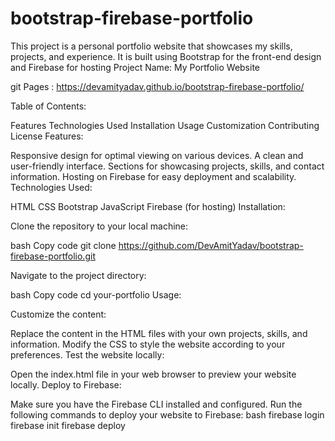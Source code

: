 # bootstrap-firebase-portfolio
This project is a personal portfolio website that showcases my skills, projects, and experience. It is built using Bootstrap for the front-end design and Firebase for hosting
Project Name: My Portfolio Website

 git Pages : https://devamityadav.github.io/bootstrap-firebase-portfolio/


Table of Contents:

Features
Technologies Used
Installation
Usage
Customization
Contributing
License
Features:

Responsive design for optimal viewing on various devices.
A clean and user-friendly interface.
Sections for showcasing projects, skills, and contact information.
Hosting on Firebase for easy deployment and scalability.
Technologies Used:

HTML
CSS
Bootstrap
JavaScript
Firebase (for hosting)
Installation:

Clone the repository to your local machine:

bash
Copy code
git clone https://github.com/DevAmitYadav/bootstrap-firebase-portfolio.git

Navigate to the project directory:

bash
Copy code
cd your-portfolio
Usage:

Customize the content:

Replace the content in the HTML files with your own projects, skills, and information.
Modify the CSS to style the website according to your preferences.
Test the website locally:

Open the index.html file in your web browser to preview your website locally.
Deploy to Firebase:

Make sure you have the Firebase CLI installed and configured.
Run the following commands to deploy your website to Firebase:
bash
firebase login
firebase init
firebase deploy
